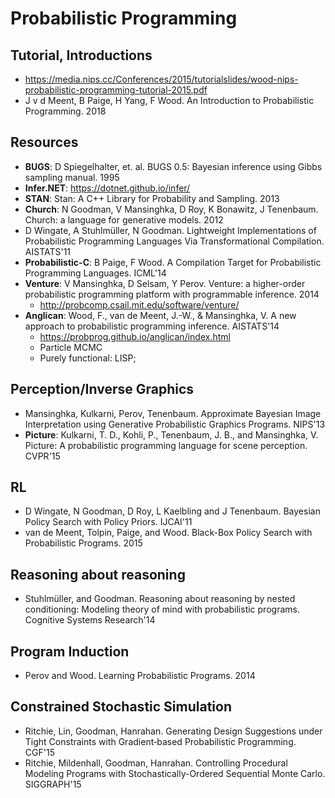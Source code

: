 # Probabilistic Programming

## Tutorial, Introductions
- https://media.nips.cc/Conferences/2015/tutorialslides/wood-nips-probabilistic-programming-tutorial-2015.pdf
- J v d Meent, B Paige, H Yang, F Wood. An Introduction to Probabilistic Programming. 2018

## Resources
- **BUGS**: D Spiegelhalter, et. al. BUGS 0.5: Bayesian inference using Gibbs sampling manual. 1995
- **Infer.NET**: https://dotnet.github.io/infer/
- **STAN**: Stan: A C++ Library for Probability and Sampling. 2013
- **Church**: N Goodman, V Mansinghka, D Roy, K Bonawitz, J Tenenbaum. Church: a language for generative models. 2012
- D Wingate, A Stuhlmüller, N Goodman. Lightweight Implementations of Probabilistic Programming Languages Via Transformational Compilation. AISTATS'11
- **Probabilistic-C**: B Paige, F Wood. A Compilation Target for Probabilistic Programming Languages. ICML'14
- **Venture**: V Mansinghka, D Selsam, Y Perov. Venture: a higher-order probabilistic programming platform with programmable inference. 2014
	- http://probcomp.csail.mit.edu/software/venture/
- **Anglican**: Wood, F., van de Meent, J.-W., & Mansinghka, V. A new approach to probabilistic programming inference. AISTATS'14
	- https://probprog.github.io/anglican/index.html
	- Particle MCMC
	- Purely functional: LISP;

## Perception/Inverse Graphics
- Mansinghka, Kulkarni, Perov, Tenenbaum. Approximate Bayesian Image Interpretation using Generative Probabilistic Graphics Programs. NIPS'13
- **Picture**: Kulkarni, T. D., Kohli, P., Tenenbaum, J. B., and Mansinghka, V. Picture: A probabilistic programming language for scene perception. CVPR'15

## RL
- D Wingate, N Goodman, D Roy, L Kaelbling and J Tenenbaum. Bayesian Policy Search with Policy Priors. IJCAI'11
- van de Meent, Tolpin, Paige, and Wood. Black-Box Policy Search with Probabilistic Programs. 2015

## Reasoning about reasoning
- Stuhlmüller, and Goodman. Reasoning about reasoning by nested conditioning: Modeling theory of mind with probabilistic programs. Cognitive Systems Research'14

## Program Induction
- Perov and Wood. Learning Probabilistic Programs. 2014

## Constrained Stochastic Simulation
- Ritchie, Lin, Goodman, Hanrahan. Generating Design Suggestions under Tight Constraints with Gradient‐based Probabilistic Programming. CGF'15
- Ritchie, Mildenhall, Goodman, Hanrahan. Controlling Procedural Modeling Programs with Stochastically-Ordered Sequential Monte Carlo. SIGGRAPH'15